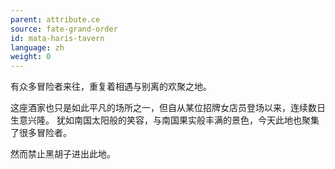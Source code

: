 ```yaml
---
parent: attribute.ce
source: fate-grand-order
id: mata-haris-tavern
language: zh
weight: 0
---
```


有众多冒险者来往，重复着相遇与别离的欢聚之地。

这座酒家也只是如此平凡的场所之一，但自从某位招牌女店员登场以来，连续数日生意兴隆。
犹如南国太阳般的笑容，与南国果实般丰满的景色，今天此地也聚集了很多冒险者。

然而禁止黑胡子进出此地。
